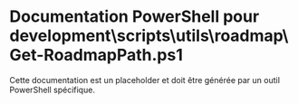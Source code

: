 # Documentation PowerShell pour development\scripts\utils\roadmap\Get-RoadmapPath.ps1

Cette documentation est un placeholder et doit être générée par un outil PowerShell spécifique.
